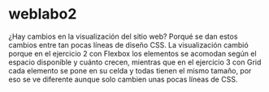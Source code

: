 # weblabo2
 ¿Hay cambios en la visualización del sitio web? Porqué se 
dan estos cambios entre tan pocas líneas de diseño CSS. 
La visualización cambió porque en el ejercicio 2 con Flexbox los elementos se acomodan según el espacio disponible y cuánto crecen, mientras que en el ejercicio 3 con Grid cada elemento se pone en su celda y todas tienen el mismo tamaño, por eso se ve diferente aunque solo cambien unas pocas líneas de CSS.

